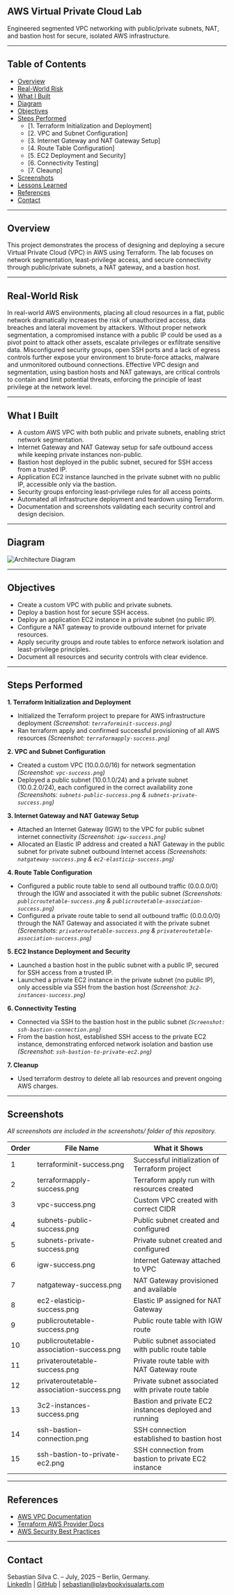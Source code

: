 ## AWS Virtual Private Cloud Lab

Engineered segmented VPC networking with public/private subnets, NAT, and bastion host for secure, isolated AWS infrastructure.

---

## Table of Contents

- [Overview](#overview)
- [Real-World Risk](#real-world-risk)
- [What I Built](#what-i-built)
- [Diagram](#diagram)
- [Objectives](#objectives)
- [Steps Performed](#steps-performed)
  - [1. Terraform Initialization and Deployment]
  - [2. VPC and Subnet Configuration]
  - [3. Internet Gateway and NAT Gateway Setup]
  - [4. Route Table Configuration]
  - [5. EC2 Deployment and Security]
  - [6. Connectivity Testing]
  - [7. Cleaunp]
- [Screenshots](#screenshots)
- [Lessons Learned](#lessons-learned)
- [References](#references)
- [Contact](#contact)

---

## Overview

This project demonstrates the process of designing and deploying a secure Virtual Private Cloud (VPC) in AWS using Terraform. The lab focuses on network segmentation, least-privilege access, and secure connectivity through public/private subnets, a NAT gateway, and a bastion host.

---

## Real-World Risk

In real-world AWS environments, placing all cloud resources in a flat, public network dramatically increases the risk of unauthorized access, data breaches and lateral movement by attackers. Without proper network segmentation, a compromised instance with a public IP could be used as a pivot point to attack other assets, escalate privileges or exfiltrate sensitive data. Misconfigured security groups, open SSH ports and a lack of egress controls further expose your environment to brute-force attacks, malware and unmonitored outbound connections. Effective VPC design and segmentation, using bastion hosts and NAT gateways, are critical controls to contain and limit potential threats, enforcing the principle of least privilege at the network level.

---

## What I Built

- A custom AWS VPC with both public and private subnets, enabling strict network segmentation.
- Internet Gateway and NAT Gateway setup for safe outbound access while keeping private instances non-public.
- Bastion host deployed in the public subnet, secured for SSH access from a trusted IP.
- Application EC2 instance launched in the private subnet with no public IP, accessible only via the bastion.
- Security groups enforcing least-privilege rules for all access points.
- Automated all infrastructure deployment and teardown using Terraform.
- Documentation and screenshots validating each security control and design decision.

---

## Diagram

![Architecture Diagram](diagram.png)

---

## Objectives

- Create a custom VPC with public and private subnets.
- Deploy a bastion host for secure SSH access.
- Deploy an application EC2 instance in a private subnet (no public IP).
- Configure a NAT gateway to provide outbound internet for private resources.
- Apply security groups and route tables to enforce network isolation and least-privilege principles.
- Document all resources and security controls with clear evidence.

---

## Steps Performed

**1. Terraform Initialization and Deployment**
   - Initialized the Terraform project to prepare for AWS infrastructure deployment *(Screenshot: `terraforminit-success.png`)*
   - Ran terraform apply and confirmed successful provisioning of all AWS resources *(Screenshot: `terraformapply-success.png`)*

**2. VPC and Subnet Configuration**
   - Created a custom VPC (10.0.0.0/16) for network segmentation *(Screenshot: `vpc-success.png`)*
   - Deployed a public subnet (10.0.1.0/24) and a private subnet (10.0.2.0/24), each configured in the correct availability zone *(Screenshots: `subnets-public-success.png` & `subnets-private-success.png`)*

**3. Internet Gateway and NAT Gateway Setup**
- Attached an Internet Gateway (IGW) to the VPC for public subnet internet connectivity *(Screenshot: `igw-success.png`)*
- Allocated an Elastic IP address and created a NAT Gateway in the public subnet for private subnet outbound Internet access *(Screenshots: `natgateway-success.png` & `ec2-elasticip-success.png`)*

**4. Route Table Configuration**
- Configured a public route table to send all outbound traffic (0.0.0.0/0) through the IGW and associated it with the public subnet *(Screenshots: `publicroutetable-success.png` & `publicroutetable-association-success.png`)*
- Configured a private route table to send all outbound traffic (0.0.0.0/0) through the NAT Gateway and associated it with the private subnet *(Screenshots: `privateroutetable-success.png` & `privateroutetable-association-success.png`)*

**5. EC2 Instance Deployment and Security**
- Launched a bastion host in the public subnet with a public IP, secured for SSH access from a trusted IP.
- Launched a private EC2 instance in the private subnet (no public IP), only accessible via SSH from the bastion host *(Screenshot: `3c2-instances-success.png`)*

**6. Connectivity Testing**
- Connected via SSH to the bastion host in the public subnet *(`Screenshot: ssh-bastion-connection.png`)*
- From the bastion host, established SSH access to the private EC2 instance, demonstrating enforced network isolation and bastion use *(Screenshot: `ssh-bastion-to-private-ec2.png`)*

**7. Cleanup**
- Used terraform destroy to delete all lab resources and prevent ongoing AWS charges.
   
---

## Screenshots

*All screenshots are included in the screenshots/ folder of this repository.*

| Order | File Name                                 | What it Shows                                          |
| ----- | ----------------------------------------- | ------------------------------------------------------ |
| 1     | terraforminit-success.png                 | Successful initialization of Terraform project         |
| 2     | terraformapply-success.png                | Terraform apply run with resources created             |
| 3     | vpc-success.png                           | Custom VPC created with correct CIDR                   |
| 4     | subnets-public-success.png                | Public subnet created and configured                   |
| 5     | subnets-private-success.png               | Private subnet created and configured                  |
| 6     | igw-success.png                           | Internet Gateway attached to VPC                       |
| 7     | natgateway-success.png                    | NAT Gateway provisioned and available                  |
| 8     | ec2-elasticip-success.png                 | Elastic IP assigned for NAT Gateway                    |
| 9     | publicroutetable-success.png              | Public route table with IGW route                      |
| 10    | publicroutetable-association-success.png  | Public subnet associated with public route table       |
| 11    | privateroutetable-success.png             | Private route table with NAT Gateway route             |
| 12    | privateroutetable-association-success.png | Private subnet associated with private route table     |
| 13    | 3c2-instances-success.png                 | Bastion and private EC2 instances deployed and running |
| 14    | ssh-bastion-connection.png                | SSH connection established to bastion host             |
| 15    | ssh-bastion-to-private-ec2.png            | SSH connection from bastion to private EC2 instance    |

---

## References

- [AWS VPC Documentation](https://docs.aws.amazon.com/vpc/latest/userguide/what-is-amazon-vpc.html)
- [Terraform AWS Provider Docs](https://registry.terraform.io/providers/hashicorp/aws/latest/docs)
- [AWS Security Best Practices](https://docs.aws.amazon.com/securityhub/latest/userguide/securityhub-standards-fsbp.html)

---

## Contact

Sebastian Silva C. – July, 2025 – Berlin, Germany.  
[LinkedIn](https://www.linkedin.com/in/sebastiansilc) | [GitHub](https://github.com/SebaSilC) | [sebastian@playbookvisualarts.com](mailto:sebastian@playbookvisualarts.com)
